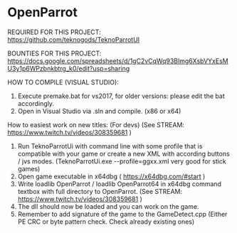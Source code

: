 # OpenParrot

REQUIRED FOR THIS PROJECT: https://github.com/teknogods/TeknoParrotUI

BOUNTIES FOR THIS PROJECT: https://docs.google.com/spreadsheets/d/1gC2vCqWq93Blmg6XsbVYxEsMU3y1p6WPzbnkbtrg_k0/edit?usp=sharing

HOW TO COMPILE (VISUAL STUDIO):
1. Execute premake.bat for vs2017, for older versions: please edit the bat accordingly.
2. Open in Visual Studio via .sln and compile. (x86 or x64)

How to easiest work on new titles: (For devs) (See STREAM: https://www.twitch.tv/videos/308359681 )
1. Run TeknoParrotUi with command line with some profile that is compatible with your game or create a new XML with according buttons / jvs modes. (TeknoParrotUi.exe --profile=ggxx.xml very good for stick games)
2. Open game executable in x64dbg ( https://x64dbg.com/#start )
3. Write loadlib OpenParrot / loadlib OpenParrot64 in x64dbg command textbox with full directory to OpenParrot. (See STREAM: https://www.twitch.tv/videos/308359681 )
6. The dll should now be loaded and you can work on the game.
7. Remember to add signature of the game to the GameDetect.cpp (Either PE CRC or byte pattern check. Check already existing ones)